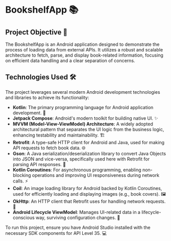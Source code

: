 # BookshelfApp 📚

## Project Objective 🎯

The BookshelfApp is an Android application designed to demonstrate the process of loading data from external APIs. It utilizes a robust and scalable architecture to fetch, parse, and display book-related information, focusing on efficient data handling and a clear separation of concerns.

## Technologies Used 🛠️

The project leverages several modern Android development technologies and libraries to achieve its functionality:

*   **Kotlin**: The primary programming language for Android application development. 📱
*   **Jetpack Compose**: Android's modern toolkit for building native UI. ✨
*   **MVVM (Model-View-ViewModel) Architecture**: A widely adopted architectural pattern that separates the UI logic from the business logic, enhancing testability and maintainability. 🏗️
*   **Retrofit**: A type-safe HTTP client for Android and Java, used for making API requests to fetch book data. 🌐
*   **Gson**: A Java serialization/deserialization library to convert Java Objects into JSON and vice-versa, specifically used here with Retrofit for parsing API responses. 🔄
*   **Kotlin Coroutines**: For asynchronous programming, enabling non-blocking operations and improving UI responsiveness during network calls. ⚡
*   **Coil**: An image loading library for Android backed by Kotlin Coroutines, used for efficiently loading and displaying images (e.g., book covers). 🖼️
*   **OkHttp**: An HTTP client that Retrofit uses for handling network requests. 📡
*   **Android Lifecycle ViewModel**: Manages UI-related data in a lifecycle-conscious way, surviving configuration changes. 🔄

To run this project, ensure you have Android Studio installed with the necessary SDK components for API Level 35. 💻
